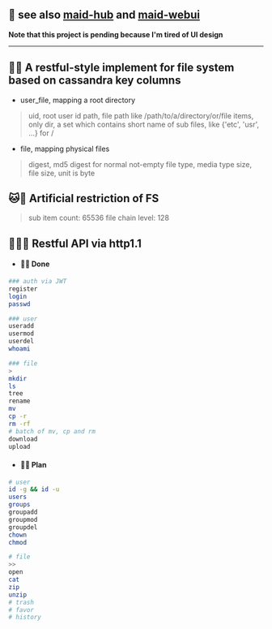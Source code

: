 ## 👀 see also [maid-hub](https://github.com/bobbystrange/maid-hub) and [maid-webui](https://github.com/bobbystrange/maid-webui)
**Note that this project is pending because I'm tired of UI design**

---
## 🤣🤔 A restful-style implement for file system based on cassandra key columns
- user_file, mapping a root directory
> uid, root user id
> path, file path like /path/to/a/directory/or/file
> items, only dir, a set which contains short name of sub files, like {'etc', 'usr', ...} for /

- file, mapping physical files
> digest, md5 digest for normal not-empty file
> type, media type
> size, file size, unit is byte
>
## 🐱👮 Artificial restriction of FS
> sub item count:   65536
> file chain level: 128

## 🍔👩‍🎤 Restful API via http1.1

- #### 🖤️🖕 Done

```sh
### auth via JWT
register
login
passwd

### user
useradd
usermod
userdel
whoami

### file
>
mkdir
ls
tree
rename
mv
cp -r
rm -rf
# batch of mv, cp and rm
download
upload
```

- #### 🤪🐫️ Plan

```sh
# user
id -g && id -u
users
groups
groupadd
groupmod
groupdel
chown
chmod

# file
>>
open
cat
zip
unzip
# trash
# favor
# history
```

